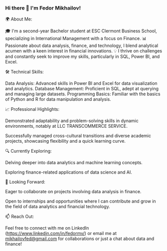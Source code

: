 ### Hi there 👋 I'm Fedor Mikhailov!

🌍 About Me:

🎓 I'm a second-year Bachelor student at ESC Clermont Business School, specializing in International Management with a focus on Finance.
📊 Passionate about data analysis, finance, and technology, I blend analytical acumen with a keen interest in financial innovations.
💡 I thrive on challenges and constantly seek to improve my skills, particularly in SQL, Power BI, and Excel.


🛠 Technical Skills:

Data Analysis: Advanced skills in Power BI and Excel for data visualization and analytics.
Database Management: Proficient in SQL, adept at querying and managing large datasets.
Programming Basics: Familiar with the basics of Python and R for data manipulation and analysis.


📈 Professional Highlights:

Demonstrated adaptability and problem-solving skills in dynamic environments, notably at LLC TRANSCOMMERCE SERVICE.

Successfully managed cross-cultural transitions and diverse academic projects, showcasing flexibility and a quick learning curve.


🔍 Currently Exploring:

Delving deeper into data analytics and machine learning concepts.

Exploring finance-related applications of data science and AI.


🤝 Looking Forward:

Eager to collaborate on projects involving data analysis in finance.

Open to internships and opportunities where I can contribute and grow in the field of data analytics and financial technology.


📫 Reach Out:

Feel free to connect with me on LinkedIn (https://www.linkedin.com/in/fedormv/) or email me at mikhailovfed@gmail.com for collaborations or just a chat about data and finance!

